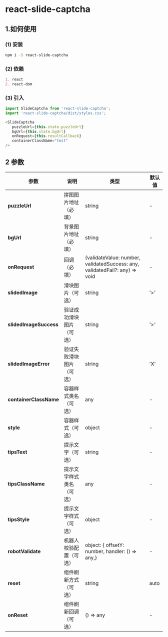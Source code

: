 # react-slide-captcha

## 1.如何使用

### (1) 安装

```bash
npm i -S react-slide-captcha
```

### (2) 依赖

```markdown
1. react 
2. react-dom
```

### (3) 引入

```javascript
import SlideCaptcha from 'react-slide-captcha';
import 'react-slide-captcha/dist/styles.css';

<SlideCaptcha
   puzzleUrl={this.state.puzzleUrl}
   bgUrl={this.state.bgUrl}
   onRequest={this.resultCallback}
   containerClassName="test"
/>
```

## 2 参数


| 参数 | 说明 | 类型 | 默认值|
| ------ | ------ | ------ |----------|
| **puzzleUrl** | 拼图图片地址（必填） | string | - |
| **bgUrl** | 背景图片地址（必填） | string | - |
| **onRequest** | 回调（必填）  | (validateValue: number, validatedSuccess: any, validatedFail?: any) => void| - |
| **slidedImage** | 滑块图片（可选）  | string | '>' |
| **slidedImageSuccess** | 验证成功滑块图片（可选） | string |  '>'
| **slidedImageError** | 验证失败滑块图片（可选） | string | 'X'
| **containerClassName** | 容器样式类名（可选） | any | -|
| **style**| 容器样式（可选） | object | - |
| **tipsText**| 提示文字（可选） | string | - |
| **tipsClassName** | 提示文字样式类名（可选） | any | -|
| **tipsStyle**| 提示文字样式（可选） | object | - |
| **robotValidate**| 机器人校验配置（可选） | object: {  offsetY: number, handler: () => any,} | - |
| **reset**| 组件刷新方式（可选） | string | auto |
| **onReset**| 组件刷新回调（可选） | () => any | - |

